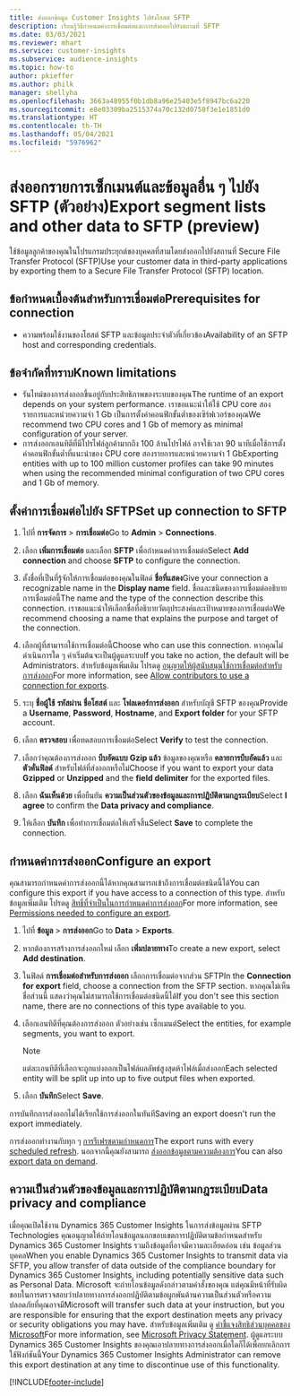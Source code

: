 ```yaml
---
title: ส่งออกข้อมูล Customer Insights ไปยังโฮสต์ SFTP
description: เรียนรู้วิธีกำหนดค่าการเชื่อมต่อและการส่งออกไปยังสถานที่ SFTP
ms.date: 03/03/2021
ms.reviewer: mhart
ms.service: customer-insights
ms.subservice: audience-insights
ms.topic: how-to
author: pkieffer
ms.author: philk
manager: shellyha
ms.openlocfilehash: 3663a48955f0b1db8a96e25403e5f8947bc6a220
ms.sourcegitcommit: e8e03309ba2515374a70c132d0758f3e1e1851d0
ms.translationtype: HT
ms.contentlocale: th-TH
ms.lasthandoff: 05/04/2021
ms.locfileid: "5976962"
---
```

# <a name="export-segment-lists-and-other-data-to-sftp-preview"></a><span data-ttu-id="fe65c-103">ส่งออกรายการเซ็กเมนต์และข้อมูลอื่น ๆ ไปยัง SFTP (ตัวอย่าง)</span><span class="sxs-lookup"><span data-stu-id="fe65c-103">Export segment lists and other data to SFTP (preview)</span></span>

<span data-ttu-id="fe65c-104">ใช้ข้อมูลลูกค้าของคุณในโปรแกรมประยุกต์ของบุคคลที่สามโดยส่งออกไปยังสถานที่ Secure File Transfer Protocol (SFTP)</span><span class="sxs-lookup"><span data-stu-id="fe65c-104">Use your customer data in third-party applications by exporting them to a Secure File Transfer Protocol (SFTP) location.</span></span>

## <a name="prerequisites-for-connection"></a><span data-ttu-id="fe65c-105">ข้อกำหนดเบื้องต้นสำหรับการเชื่อมต่อ</span><span class="sxs-lookup"><span data-stu-id="fe65c-105">Prerequisites for connection</span></span>

- <span data-ttu-id="fe65c-106">ความพร้อมใช้งานของโฮสต์ SFTP และข้อมูลประจำตัวที่เกี่ยวข้อง</span><span class="sxs-lookup"><span data-stu-id="fe65c-106">Availability of an SFTP host and corresponding credentials.</span></span>

## <a name="known-limitations"></a><span data-ttu-id="fe65c-107">ข้อจำกัดที่ทราบ</span><span class="sxs-lookup"><span data-stu-id="fe65c-107">Known limitations</span></span>

- <span data-ttu-id="fe65c-108">รันไทม์ของการส่งออกขึ้นอยู่กับประสิทธิภาพของระบบของคุณ</span><span class="sxs-lookup"><span data-stu-id="fe65c-108">The runtime of an export depends on your system performance.</span></span> <span data-ttu-id="fe65c-109">เราขอแนะนำให้ใช้ CPU core สองรายการและหน่วยความจำ 1 Gb เป็นการตั้งค่าคอนฟิกขั้นต่ำของเซิร์ฟเวอร์ของคุณ</span><span class="sxs-lookup"><span data-stu-id="fe65c-109">We recommend two CPU cores and 1 Gb of memory as minimal configuration of your server.</span></span> 
- <span data-ttu-id="fe65c-110">การส่งออกเอนทิตีที่มีโปรไฟล์ลูกค้ามากถึง 100 ล้านโปรไฟล์ อาจใช้เวลา 90 นาทีเมื่อใช้การตั้งค่าคอนฟิกขั้นต่ำที่แนะนำของ CPU core สองรายการและหน่วยความจำ 1 Gb</span><span class="sxs-lookup"><span data-stu-id="fe65c-110">Exporting entities with up to 100 million customer profiles can take 90 minutes when using the recommended minimal configuration of two CPU cores and 1 Gb of memory.</span></span> 

## <a name="set-up-connection-to-sftp"></a><span data-ttu-id="fe65c-111">ตั้งค่าการเชื่อมต่อไปยัง SFTP</span><span class="sxs-lookup"><span data-stu-id="fe65c-111">Set up connection to SFTP</span></span>

1. <span data-ttu-id="fe65c-112">ไปที่ **การจัดการ** > **การเชื่อมต่อ**</span><span class="sxs-lookup"><span data-stu-id="fe65c-112">Go to **Admin** > **Connections**.</span></span>

1. <span data-ttu-id="fe65c-113">เลือก **เพิ่มการเชื่อมต่อ** และเลือก **SFTP** เพื่อกำหนดค่าการเชื่อมต่อ</span><span class="sxs-lookup"><span data-stu-id="fe65c-113">Select **Add connection** and choose **SFTP** to configure the connection.</span></span>

1. <span data-ttu-id="fe65c-114">ตั้งชื่อที่เป็นที่รู้จักให้การเชื่อมต่อของคุณในฟิลด์ **ชื่อที่แสดง**</span><span class="sxs-lookup"><span data-stu-id="fe65c-114">Give your connection a recognizable name in the **Display name** field.</span></span> <span data-ttu-id="fe65c-115">ชื่อและชนิดของการเชื่อมต่ออธิบายการเชื่อมต่อนี้</span><span class="sxs-lookup"><span data-stu-id="fe65c-115">The name and the type of the connection describe this connection.</span></span> <span data-ttu-id="fe65c-116">เราขอแนะนำให้เลือกชื่อที่อธิบายวัตถุประสงค์และเป้าหมายของการเชื่อมต่อ</span><span class="sxs-lookup"><span data-stu-id="fe65c-116">We recommend choosing a name that explains the purpose and target of the connection.</span></span>

1. <span data-ttu-id="fe65c-117">เลือกผู้ที่สามารถใช้การเชื่อมต่อนี้</span><span class="sxs-lookup"><span data-stu-id="fe65c-117">Choose who can use this connection.</span></span> <span data-ttu-id="fe65c-118">หากคุณไม่ดำเนินการใด ๆ ค่าเริ่มต้นจะเป็นผู้ดูแลระบบ</span><span class="sxs-lookup"><span data-stu-id="fe65c-118">If you take no action, the default will be Administrators.</span></span> <span data-ttu-id="fe65c-119">สำหรับข้อมูลเพิ่มเติม โปรดดู [อนุญาตให้ผู้สนับสนุนใช้การเชื่อมต่อสำหรับการส่งออก](connections.md#allow-contributors-to-use-a-connection-for-exports)</span><span class="sxs-lookup"><span data-stu-id="fe65c-119">For more information, see [Allow contributors to use a connection for exports](connections.md#allow-contributors-to-use-a-connection-for-exports).</span></span>

1. <span data-ttu-id="fe65c-120">ระบุ **ชื่อผู้ใช้** **รหัสผ่าน** **ชื่อโฮสต์** และ **โฟลเดอร์การส่งออก** สำหรับบัญชี SFTP ของคุณ</span><span class="sxs-lookup"><span data-stu-id="fe65c-120">Provide a **Username**, **Password**, **Hostname**, and **Export folder** for your SFTP account.</span></span>

1. <span data-ttu-id="fe65c-121">เลือก **ตรวจสอบ** เพื่อทดสอบการเชื่อมต่อ</span><span class="sxs-lookup"><span data-stu-id="fe65c-121">Select **Verify** to test the connection.</span></span>

1. <span data-ttu-id="fe65c-122">เลือกว่าคุณต้องการส่งออก **บีบอัดแบบ Gzip แล้ว** ข้อมูลของคุณหรือ **คลายการบีบอัดแล้ว** และ **ตัวคั่นฟิลด์** สำหรับไฟล์ที่ส่งออกหรือไม่</span><span class="sxs-lookup"><span data-stu-id="fe65c-122">Choose if you want to export your data **Gzipped** or **Unzipped** and the **field delimiter** for the exported files.</span></span>

1. <span data-ttu-id="fe65c-123">เลือก **ฉันเห็นด้วย** เพื่อยืนยัน **ความเป็นส่วนตัวของข้อมูลและการปฏิบัติตามกฎระเบียบ**</span><span class="sxs-lookup"><span data-stu-id="fe65c-123">Select **I agree** to confirm the **Data privacy and compliance**.</span></span>

1. <span data-ttu-id="fe65c-124">ให้เลือก **บันทึก** เพื่อทำการเชื่อมต่อให้เสร็จสิ้น</span><span class="sxs-lookup"><span data-stu-id="fe65c-124">Select **Save** to complete the connection.</span></span>

## <a name="configure-an-export"></a><span data-ttu-id="fe65c-125">กำหนดค่าการส่งออก</span><span class="sxs-lookup"><span data-stu-id="fe65c-125">Configure an export</span></span>

<span data-ttu-id="fe65c-126">คุณสามารถกำหนดค่าการส่งออกนี้ได้หากคุณสามารถเข้าถึงการเชื่อมต่อชนิดนี้ได้</span><span class="sxs-lookup"><span data-stu-id="fe65c-126">You can configure this export if you have access to a connection of this type.</span></span> <span data-ttu-id="fe65c-127">สำหรับข้อมูลเพิ่มเติม โปรดดู [สิทธิ์ที่จำเป็นในการกำหนดค่าการส่งออก](export-destinations.md#set-up-a-new-export)</span><span class="sxs-lookup"><span data-stu-id="fe65c-127">For more information, see [Permissions needed to configure an export](export-destinations.md#set-up-a-new-export).</span></span>

1. <span data-ttu-id="fe65c-128">ไปที่ **ข้อมูล** > **การส่งออก**</span><span class="sxs-lookup"><span data-stu-id="fe65c-128">Go to **Data** > **Exports**.</span></span>

1. <span data-ttu-id="fe65c-129">หากต้องการสร้างการส่งออกใหม่ เลือก **เพิ่มปลายทาง**</span><span class="sxs-lookup"><span data-stu-id="fe65c-129">To create a new export, select **Add destination**.</span></span>

1. <span data-ttu-id="fe65c-130">ในฟิลด์ **การเชื่อมต่อสำหรับการส่งออก** เลือกการเชื่อมต่อจากส่วน SFTP</span><span class="sxs-lookup"><span data-stu-id="fe65c-130">In the **Connection for export** field, choose a connection from the SFTP section.</span></span> <span data-ttu-id="fe65c-131">หากคุณไม่เห็นชื่อส่วนนี้ แสดงว่าคุณไม่สามารถใช้การเชื่อมต่อชนิดนี้ได้</span><span class="sxs-lookup"><span data-stu-id="fe65c-131">If you don't see this section name, there are no connections of this type available to you.</span></span>

1. <span data-ttu-id="fe65c-132">เลือกเอนทิตีที่คุณต้องการส่งออก ตัวอย่างเช่น เซ็กเมนต์</span><span class="sxs-lookup"><span data-stu-id="fe65c-132">Select the entities, for example segments, you want to export.</span></span>

   > [!NOTE]
   > <span data-ttu-id="fe65c-133">แต่ละเอนทิตีที่เลือกจะถูกแบ่งออกเป็นไฟล์ผลลัพธ์สูงสุดห้าไฟล์เมื่อส่งออก</span><span class="sxs-lookup"><span data-stu-id="fe65c-133">Each selected entity will be split up into up to five output files when exported.</span></span> 

1. <span data-ttu-id="fe65c-134">เลือก **บันทึก**</span><span class="sxs-lookup"><span data-stu-id="fe65c-134">Select **Save**.</span></span>

<span data-ttu-id="fe65c-135">การบันทึกการส่งออกไม่ได้เรียกใช้การส่งออกในทันที</span><span class="sxs-lookup"><span data-stu-id="fe65c-135">Saving an export doesn't run the export immediately.</span></span>

<span data-ttu-id="fe65c-136">การส่งออกทำงานกับทุก ๆ [การรีเฟรชตามกำหนดการ](system.md#schedule-tab)</span><span class="sxs-lookup"><span data-stu-id="fe65c-136">The export runs with every [scheduled refresh](system.md#schedule-tab).</span></span> <span data-ttu-id="fe65c-137">นอกจากนี้คุณยังสามารถ [ส่งออกข้อมูลตามความต้องการ](export-destinations.md#run-exports-on-demand)</span><span class="sxs-lookup"><span data-stu-id="fe65c-137">You can also [export data on demand](export-destinations.md#run-exports-on-demand).</span></span> 

## <a name="data-privacy-and-compliance"></a><span data-ttu-id="fe65c-138">ความเป็นส่วนตัวของข้อมูลและการปฏิบัติตามกฎระเบียบ</span><span class="sxs-lookup"><span data-stu-id="fe65c-138">Data privacy and compliance</span></span>

<span data-ttu-id="fe65c-139">เมื่อคุณเปิดใช้งาน Dynamics 365 Customer Insights ในการส่งข้อมูลผ่าน SFTP Technologies คุณอนุญาตให้ถ่ายโอนข้อมูลนอกขอบเขตการปฏิบัติตามข้อกำหนดสำหรับ Dynamics 365 Customer Insights รวมถึงข้อมูลที่อาจมีความละเอียดอ่อน เช่น ข้อมูลส่วนบุคคล</span><span class="sxs-lookup"><span data-stu-id="fe65c-139">When you enable Dynamics 365 Customer Insights to transmit data via SFTP, you allow transfer of data outside of the compliance boundary for Dynamics 365 Customer Insights, including potentially sensitive data such as Personal Data.</span></span> <span data-ttu-id="fe65c-140">Microsoft จะถ่ายโอนข้อมูลดังกล่าวตามคำสั่งของคุณ แต่คุณมีหน้าที่รับผิดชอบในการตรวจสอบว่าปลายทางการส่งออกปฏิบัติตามข้อผูกพันด้านความเป็นส่วนตัวหรือความปลอดภัยที่คุณอาจมี</span><span class="sxs-lookup"><span data-stu-id="fe65c-140">Microsoft will transfer such data at your instruction, but you are responsible for ensuring that the export destination meets any privacy or security obligations you may have.</span></span> <span data-ttu-id="fe65c-141">สำหรับข้อมูลเพิ่มเติม ดู [คำชี้แจงสิทธิส่วนบุคคลของ Microsoft](https://go.microsoft.com/fwlink/?linkid=396732)</span><span class="sxs-lookup"><span data-stu-id="fe65c-141">For more information, see [Microsoft Privacy Statement](https://go.microsoft.com/fwlink/?linkid=396732).</span></span>
<span data-ttu-id="fe65c-142">ผู้ดูแลระบบ Dynamics 365 Customer Insights ของคุณเอาปลายทางการส่งออกเมื่อใดก็ได้เพื่อยกเลิกการใช้ฟังก์ชันนี้</span><span class="sxs-lookup"><span data-stu-id="fe65c-142">Your Dynamics 365 Customer Insights Administrator can remove this export destination at any time to discontinue use of this functionality.</span></span>

[!INCLUDE[footer-include](../includes/footer-banner.md)]
